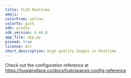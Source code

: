 ```yaml
---
title: FLUX Realtime
emoji: ⚡
colorFrom: yellow
colorTo: pink
sdk: gradio
sdk_version: 4.44.0
app_file: app.py
pinned: true
license: mit
short_description: High quality Images in Realtime
---
```


Check out the configuration reference at https://huggingface.co/docs/hub/spaces-config-reference